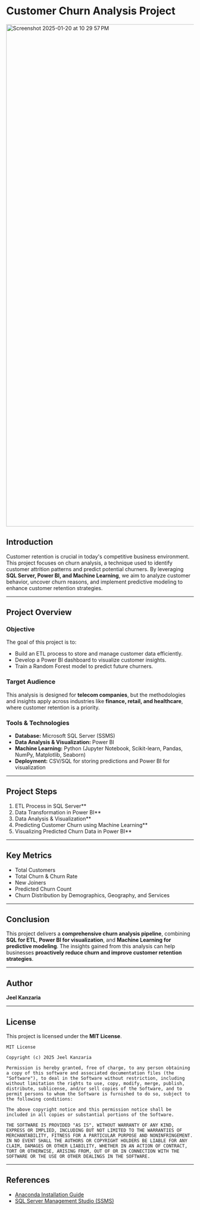 # **Customer Churn Analysis Project**  

<img width="1351" alt="Screenshot 2025-01-20 at 10 29 57 PM" src="https://github.com/user-attachments/assets/b0b06b53-c0fc-439b-b13e-86bd32070596" />


## **Introduction**  
Customer retention is crucial in today's competitive business environment. This project focuses on churn analysis, a technique used to identify customer attrition patterns and predict potential churners. By leveraging **SQL Server, Power BI, and Machine Learning**, we aim to analyze customer behavior, uncover churn reasons, and implement predictive modeling to enhance customer retention strategies.  

---

## **Project Overview**  

### **Objective**  
The goal of this project is to:  
- Build an ETL process to store and manage customer data efficiently.  
- Develop a Power BI dashboard to visualize customer insights.  
- Train a Random Forest model to predict future churners.  

### **Target Audience**  
This analysis is designed for **telecom companies**, but the methodologies and insights apply across industries like **finance, retail, and healthcare**, where customer retention is a priority.  

### **Tools & Technologies**  
- **Database:** Microsoft SQL Server (SSMS)  
- **Data Analysis & Visualization:** Power BI  
- **Machine Learning:** Python (Jupyter Notebook, Scikit-learn, Pandas, NumPy, Matplotlib, Seaborn)  
- **Deployment:** CSV/SQL for storing predictions and Power BI for visualization  

---

## **Project Steps**  

1. ETL Process in SQL Server**  
2. Data Transformation in Power BI**  
3. Data Analysis & Visualization**  
4. Predicting Customer Churn using Machine Learning**  
5. Visualizing Predicted Churn Data in Power BI**  

---

## **Key Metrics**  
- Total Customers  
- Total Churn & Churn Rate  
- New Joiners 
- Predicted Churn Count  
- Churn Distribution by Demographics, Geography, and Services  

---

## **Conclusion**  
This project delivers a **comprehensive churn analysis pipeline**, combining **SQL for ETL**, **Power BI for visualization**, and **Machine Learning for predictive modeling**. The insights gained from this analysis can help businesses **proactively reduce churn and improve customer retention strategies**.  

---

## **Author**  
**Jeel Kanzaria**  

---

## **License**  
This project is licensed under the **MIT License**.  

```
MIT License  

Copyright (c) 2025 Jeel Kanzaria  

Permission is hereby granted, free of charge, to any person obtaining a copy of this software and associated documentation files (the "Software"), to deal in the Software without restriction, including without limitation the rights to use, copy, modify, merge, publish, distribute, sublicense, and/or sell copies of the Software, and to permit persons to whom the Software is furnished to do so, subject to the following conditions:  

The above copyright notice and this permission notice shall be included in all copies or substantial portions of the Software.  

THE SOFTWARE IS PROVIDED "AS IS", WITHOUT WARRANTY OF ANY KIND, EXPRESS OR IMPLIED, INCLUDING BUT NOT LIMITED TO THE WARRANTIES OF MERCHANTABILITY, FITNESS FOR A PARTICULAR PURPOSE AND NONINFRINGEMENT. IN NO EVENT SHALL THE AUTHORS OR COPYRIGHT HOLDERS BE LIABLE FOR ANY CLAIM, DAMAGES OR OTHER LIABILITY, WHETHER IN AN ACTION OF CONTRACT, TORT OR OTHERWISE, ARISING FROM, OUT OF OR IN CONNECTION WITH THE SOFTWARE OR THE USE OR OTHER DEALINGS IN THE SOFTWARE.  
```  

---

## **References**  
- [Anaconda Installation Guide](https://docs.anaconda.com/anaconda/install)  
- [SQL Server Management Studio (SSMS)](https://learn.microsoft.com/en-us/sql/ssms/download-sql-server-management-studio-ssms?view=sql-server-ver16)  
